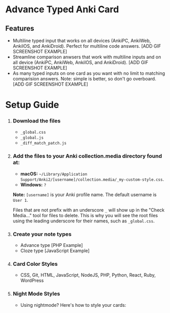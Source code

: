 # Advance Typed Anki Card

## Features

- Multiline typed input that works on all devices (AnkiPC, AnkiWeb, AnkiIOS, and AnkiDroid). Perfect for multiline code answers. [ADD GIF SCREENSHOT EXAMPLE]
- Streamline comparison anwsers that work with multiline inputs and on all device (AnkiPC, AnkiWeb, AnkiIOS, and AnkiDroid). [ADD GIF SCREENSHOT EXAMPLE]
- As many typed inputs on one card as you want with no limit to matching comparision answers. Note: simple is better, so don't go overboard. [ADD GIF SCREENSHOT EXAMPLE]

# Setup Guide

1. ### Download the files
    - `_global.css`
    - `_global.js`
    - `_diff_match_patch.js`

2. ### Add the files to your Anki collection.media directory found at:
    - __macOS:__ `~/Library/Application Support/Anki2/[username]/collection.media/_my-custom-style.css`.
    - __Windows:__ `?`

    **Note:** `[username]` is your Anki profile name. The default username is `User 1`.

    Files that are not prefix with an underscore `_` will show up in the "Check Media..." tool for files to delete. This is why you will see the root files using the leading underscore for their names, such as `_global.css`.

3. ### Create your note types
    - Advance type [PHP Example]
    - Cloze type [JavaScript Example]

4. ### Card Color Styles
    - CSS, Git, HTML, JavaScript, NodeJS, PHP, Python, React, Ruby, WordPress

5. ###  Night Mode Styles
    - Using nightmode? Here's how to style your cards:





